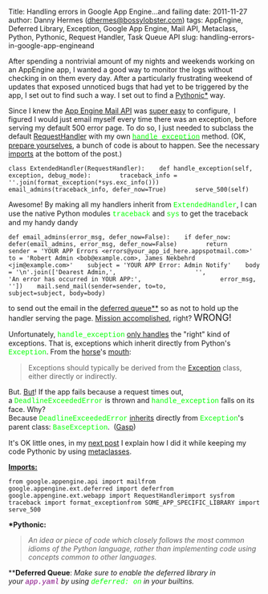 Title: Handling errors in Google App Engine...and failing
date: 2011-11-27
author: Danny Hermes (dhermes@bossylobster.com)
tags: AppEngine, Deferred Library, Exception, Google App Engine, Mail API, Metaclass, Python, Pythonic, Request Handler, Task Queue API
slug: handling-errors-in-google-app-engineand

After spending a nontrivial amount of my nights and weekends working on
an AppEngine app, I wanted a good way to monitor the logs without
checking in on them every day. After a particularly frustrating weekend
of updates that exposed unnoticed bugs that had yet to be triggered by
the app, I set out to find such a way. I set out to find a
[Pythonic\*](http://docs.python.org/glossary.html#term-pythonic) way.

Since I knew the [App Engine Mail
API](http://code.google.com/appengine/docs/python/mail/) was [super
easy](http://t.qkme.me/355773.jpg) to configure,  I figured I would just
email myself every time there was an exception, before serving my
default 500 error page. To do so, I just needed to subclass the default
[RequestHandler](http://code.google.com/appengine/docs/python/tools/webapp/requesthandlerclass.html)
with my own [<span class="Apple-style-span"
style="color: lime; font-family: 'Courier New', Courier, monospace;">handle\_exception</span>](http://code.google.com/appengine/docs/python/tools/webapp/requesthandlerclass.html#RequestHandler_handle_exception)
method. (OK, [prepare
yourselves](http://troll.me/images/war-cat/prepare-yourself-for-war.jpg),
a bunch of code is about to happen. See the necessary
[imports](http://blog.bossylobster.com/2011/11/handling-errors-in-google-app-engineand.html#imports)
at the bottom of the post.)

~~~~ {.prettyprint style="background-color: white;"}
class ExtendedHandler(RequestHandler):    def handle_exception(self, exception, debug_mode):        traceback_info = ''.join(format_exception(*sys.exc_info()))        email_admins(traceback_info, defer_now=True)        serve_500(self)
~~~~

Awesome! By making all my handlers inherit from <span
class="Apple-style-span"
style="color: lime; font-family: 'Courier New', Courier, monospace;">ExtendedHandler</span>,
I can use the native Python modules <span class="Apple-style-span"
style="color: lime; font-family: 'Courier New', Courier, monospace;">traceback</span>
and <span class="Apple-style-span"
style="color: lime; font-family: 'Courier New', Courier, monospace;">sys</span> to
get the traceback and my handy dandy

~~~~ {.prettyprint style="background-color: white;"}
def email_admins(error_msg, defer_now=False):    if defer_now:        defer(email_admins, error_msg, defer_now=False)        return    sender = 'YOUR APP Errors <errors@your_app_id_here.appspotmail.com>'    to = 'Robert Admin <bob@example.com>, James Nekbehrd <jim@example.com>'    subject = 'YOUR APP Error: Admin Notify'    body = '\n'.join(['Dearest Admin,',                      '',                      'An error has occurred in YOUR APP:',                      error_msg,                      ''])    mail.send_mail(sender=sender, to=to,                   subject=subject, body=body)
~~~~

to send out the email in the [deferred
queue\*\*](http://code.google.com/appengine/articles/deferred.html) so
as not to hold up the handler serving the page. [Mission
accomplished](http://www.realdigitalmedia.com/digital-signage-blog/wp-content/uploads/2011/04/Mission-accomplished.jpg),
right? <span class="Apple-style-span"
style="font-size: large;">WRONG!</span>

Unfortunately, <span class="Apple-style-span"
style="color: lime; font-family: 'Courier New', Courier, monospace;">handle\_exception</span>
[only
handles](http://code.google.com/p/googleappengine/issues/detail?id=2110)
the "right" kind of exceptions. That is, exceptions which inherit
directly from Python's <span class="Apple-style-span"
style="color: lime; font-family: 'Courier New', Courier, monospace;">Exception</span>.
From the
[horse](http://media.comicvine.com/uploads/3/37572/1705127-sea_horse_your_argument_is_invalid_super.jpg)'s
[mouth](http://docs.python.org/tutorial/errors.html#user-defined-exceptions):

> Exceptions should typically be derived from the
> [Exception](http://docs.python.org/library/exceptions.html#exceptions.Exception)
> class, either directly or indirectly.

But. [But](http://www.youtube.com/watch?v=a1Y73sPHKxw)! If the app fails
because a request times out, a <span class="Apple-style-span"
style="color: lime; font-family: 'Courier New', Courier, monospace;">DeadlineExceededError</span> is
thrown and <span class="Apple-style-span"
style="color: lime; font-family: 'Courier New', Courier, monospace;">handle\_exception</span>
falls on its face. Why? Because <span class="Apple-style-span"
style="color: lime; font-family: 'Courier New', Courier, monospace;">DeadlineExceededError</span> [inherits](http://code.google.com/p/googleappengine/source/browse/trunk/python/google/appengine/runtime/__init__.py#32) directly from <span
class="Apple-style-span"
style="color: lime; font-family: 'Courier New', Courier, monospace;">Exception</span>'s
parent class: <span class="Apple-style-span"
style="color: lime; font-family: 'Courier New', Courier, monospace;">BaseException</span>.
 ([Gasp](http://vipdictionary.com/img/gasp_by_dokuro-png.jpg))

It's OK little ones, in my [next
post](http://blog.bossylobster.com/2011/11/python-metaclass-for-extra-bad-errors.html)
I explain how I did it while keeping my code Pythonic by using
[metaclasses](http://stackoverflow.com/questions/100003/what-is-a-metaclass-in-python#6581949).

**[Imports:](http://www.blogger.com/blogger.g?blogID=1697307561385480651)**

~~~~ {.prettyprint style="background-color: white;"}
from google.appengine.api import mailfrom google.appengine.ext.deferred import deferfrom google.appengine.ext.webapp import RequestHandlerimport sysfrom traceback import format_exceptionfrom SOME_APP_SPECIFIC_LIBRARY import serve_500
~~~~

**\*Pythonic:**

> *An idea or piece of code which closely follows the most common idioms
> of the Python language, rather than implementing code using concepts
> common to other languages.*

\*\***Deferred Queue**: *Make sure to enable the deferred library in
your *<span class="Apple-style-span"
style="background-color: white; color: purple; font-family: 'Courier New', Courier, monospace;">app.yaml</span>* by
using *<span class="Apple-style-span"
style="color: lime; font-family: 'Courier New', Courier, monospace;">deferred:
on</span>* in your builtins.*

<a href="https://profiles.google.com/114760865724135687241" rel="author" style="display: none;">About Bossy Lobster</a>
